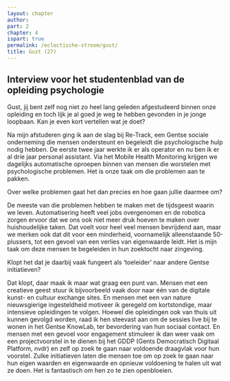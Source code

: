 ```yaml
---
layout: chapter
author: 
part: 2
chapter: 4
ispart: true
permalink: /eclectische-stroom/gust/
title: Gust (27)
---
```


## Interview voor het studentenblad van de opleiding psychologie

Gust, jij bent zelf nog niet zo heel lang geleden afgestudeerd binnen onze opleiding en toch lijk je al goed je weg te hebben gevonden in je jonge loopbaan. Kan je even kort vertellen wat je doet? 

Na mijn afstuderen ging ik aan de slag bij Re-Track, een Gentse sociale onderneming die mensen ondersteunt en begeleidt die psychologische hulp nodig hebben. De eerste twee jaar werkte ik er als operator en nu ben ik er al drie jaar personal assistant. Via het Mobile Health Monitoring krijgen we dagelijks automatische oproepen binnen van mensen die worstelen met psychologische problemen. Het is onze taak om die problemen aan te pakken. 

Over welke problemen gaat het dan precies en hoe gaan jullie daarmee om?

De meeste van die problemen hebben te maken met de tijdsgeest waarin we leven. Automatisering heeft veel jobs overgenomen en de  robotica zorgen ervoor dat we ons ook niet meer druk hoeven te maken over huishoudelijke taken. Dat voelt voor heel veel mensen bevrijdend aan, maar we merken ook dat dit voor een minderheid, voornamelijk alleenstaande 50-plussers, tot een gevoel van een verlies van eigenwaarde leidt. Het is mijn taak om deze mensen te begeleiden in hun zoektocht naar zingeving.

Klopt het dat je daarbij vaak fungeert als ‘toeleider’ naar andere Gentse initiatieven? 

Dat klopt, daar maak ik maar wat graag een punt van. Mensen met een creatieve geest stuur ik bijvoorbeeld vaak door naar één van de digitale kunst- en cultuur exchange sites. En mensen met een van nature nieuwsgierige ingesteldheid motiveer ik geregeld om kortstondige, maar intensieve opleidingen te volgen. Hoewel die opleidingen ook van thuis uit kunnen gevolgd worden, raad ik hen steevast aan om de sessies live bij te wonen in het Gentse KnowLab, ter bevordering van hun sociaal contact. En mensen met een gevoel voor engagement stimuleer ik dan weer vaak om een projectvoorstel in te dienen bij het GDDP (Gents Democratisch Digitaal Platform, nvdr) en zelf op zoek te gaan naar voldoende draagvlak voor hun voorstel. Zulke initiatieven laten die mensen toe om op zoek te gaan naar hun eigen waarden en eigenwaarde en opnieuw voldoening te halen uit wat ze doen. Het is fantastisch om hen zo te zien openbloeien.
